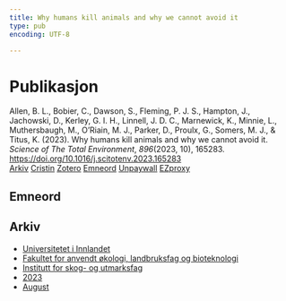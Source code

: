```yaml
---
title: Why humans kill animals and why we cannot avoid it
type: pub
encoding: UTF-8

---
```

<h1>Publikasjon</h1>
<article id="csl-bib-container-UPT2N3QV" class="csl-bib-container">
  <div class="csl-bib-body"> <div class="csl-entry">Allen, B. L., Bobier, C., Dawson, S., Fleming, P. J. S., Hampton, J., Jachowski, D., Kerley, G. I. H., Linnell, J. D. C., Marnewick, K., Minnie, L., Muthersbaugh, M., O’Riain, M. J., Parker, D., Proulx, G., Somers, M. J., &#38; Titus, K. (2023). Why humans kill animals and why we cannot avoid it. <i>Science of The Total Environment</i>, <i>896</i>(2023, 10), 165283. <a href="https://doi.org/10.1016/j.scitotenv.2023.165283">https://doi.org/10.1016/j.scitotenv.2023.165283</a></div> </div>
  <div class="csl-bib-buttons">
    <a href="#taxonomy-article-UPT2N3QV" alt="archive" class="csl-bib-button">Arkiv</a>
    <a href="https://app.cristin.no/results/show.jsf?id=2166326" alt="Cristin" class="csl-bib-button">Cristin</a>
    <a href="http://zotero.org/groups/5881554/items/UPT2N3QV" alt="Zotero" class="csl-bib-button">Zotero</a>
    <a href="#keywords-article-UPT2N3QV" alt="keywords" class="csl-bib-button">Emneord</a>
    <a href="https://doi.org/10.1016/j.scitotenv.2023.165283" alt="Unpaywall" class="csl-bib-button">Unpaywall</a>
    <a href="https://doi.org/10.1016/j.scitotenv.2023.165283" alt="EZproxy" class="csl-bib-button">EZproxy</a>
  </div>
  <div id="csl-bib-meta-container-UPT2N3QV"></div>
</article>
<div id="csl-bib-meta-UPT2N3QV" class="csl-bib-meta">
  <article id="keywords-article-UPT2N3QV" class="keywords-article">
    <h1>Emneord</h1>
    
  </article>
  <article id="taxonomy-article-UPT2N3QV" class="taxonomy-article">
    <h1>Arkiv</h1>
    <ul>
      <li>
        <a href="/nn/archive/?key=3DCRN523">Universitetet i Innlandet</a>
      </li>
      <li>
        <a href="/nn/archive/?key=T77LXH6D">Fakultet for anvendt økologi, landbruksfag og bioteknologi</a>
      </li>
      <li>
        <a href="/nn/archive/?key=7TRARPE3">Institutt for skog- og utmarksfag</a>
      </li>
      <li>
        <a href="/nn/archive/?key=WXLLSUEU">2023</a>
      </li>
      <li>
        <a href="/nn/archive/?key=HN7NQVIT">August</a>
      </li>
    </ul>
  </article>
</div>
